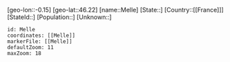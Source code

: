 ﻿---
location: [46.22,-0.15]
mapzoom: [7,12] 
mapmarker: city 
type: City
tags:
- geo/City


SpocWebEntityId: 32396
isDeleted: false
confidential: public

---
[geo-lon::-0.15]
[geo-lat::46.22]
[name::Melle]
[State::]
[Country::[[France]]]
[StateId::]
[Population::]
[Unknown::]


```leaflet
id: Melle
coordinates: [[Melle]]
markerFile: [[Melle]]
defaultZoom: 11 
maxZoom: 18
```

